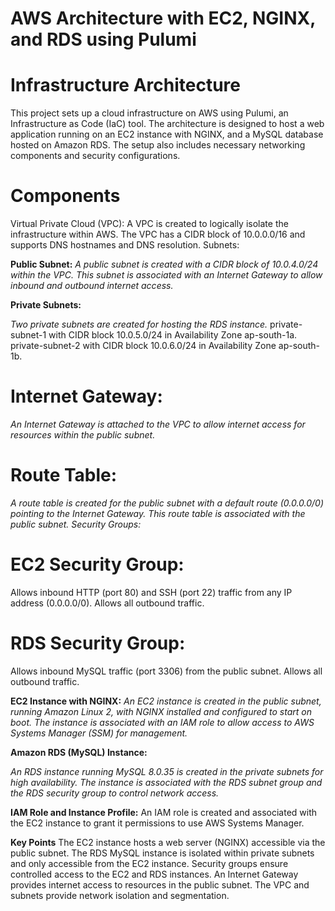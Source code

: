 <h1>
   AWS Architecture with EC2, NGINX, and RDS using Pulumi
</h1>

# Infrastructure Architecture
This project sets up a cloud infrastructure on AWS using Pulumi, an Infrastructure as Code (IaC) tool. The architecture is designed to host a web application running on an EC2 instance with NGINX, and a MySQL database hosted on Amazon RDS. The setup also includes necessary networking components and security configurations.

# Components
Virtual Private Cloud (VPC):
A VPC is created to logically isolate the infrastructure within AWS. The VPC has a CIDR block of 10.0.0.0/16 and supports DNS hostnames and DNS resolution.
Subnets:

**Public Subnet:**
*A public subnet is created with a CIDR block of 10.0.4.0/24 within the VPC. This subnet is associated with an Internet Gateway to allow inbound and outbound internet access.*

**Private Subnets:**

*Two private subnets are created for hosting the RDS instance.*
private-subnet-1 with CIDR block 10.0.5.0/24 in Availability Zone ap-south-1a.
private-subnet-2 with CIDR block 10.0.6.0/24 in Availability Zone ap-south-1b.

# Internet Gateway:
*An Internet Gateway is attached to the VPC to allow internet access for resources within the public subnet.*

# Route Table:
*A route table is created for the public subnet with a default route (0.0.0.0/0) pointing to the Internet Gateway. This route table is associated with the public subnet.
Security Groups:*

# EC2 Security Group:
Allows inbound HTTP (port 80) and SSH (port 22) traffic from any IP address (0.0.0.0/0).
Allows all outbound traffic.

# RDS Security Group:
Allows inbound MySQL traffic (port 3306) from the public subnet.
Allows all outbound traffic.

**EC2 Instance with NGINX:**
*An EC2 instance is created in the public subnet, running Amazon Linux 2, with NGINX installed and configured to start on boot.
The instance is associated with an IAM role to allow access to AWS Systems Manager (SSM) for management.*

**Amazon RDS (MySQL) Instance:**

*An RDS instance running MySQL 8.0.35 is created in the private subnets for high availability.
The instance is associated with the RDS subnet group and the RDS security group to control network access.*

**IAM Role and Instance Profile:**
An IAM role is created and associated with the EC2 instance to grant it permissions to use AWS Systems Manager.

**Key Points**
The EC2 instance hosts a web server (NGINX) accessible via the public subnet.
The RDS MySQL instance is isolated within private subnets and only accessible from the EC2 instance.
Security groups ensure controlled access to the EC2 and RDS instances.
An Internet Gateway provides internet access to resources in the public subnet.
The VPC and subnets provide network isolation and segmentation.
